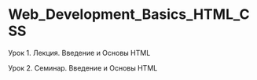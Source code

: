# Web_Development_Basics_HTML_CSS

Урок 1. Лекция. Введение и Основы HTML

Урок 2. Семинар. Введение и Основы HTML

